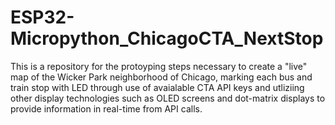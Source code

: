 # ESP32-Micropython_ChicagoCTA_NextStop

This is a repository for the protoyping steps necessary to create a "live" map of the Wicker Park neighborhood of Chicago, marking each bus and train stop with LED through use of avaialable CTA API keys and utliziing other display technologies such as OLED screens and dot-matrix displays to provide information in real-time from API calls.
